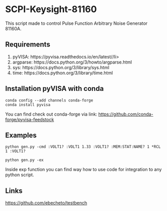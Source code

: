 # SCPI-Keysight-81160

This script made to control Pulse Function Arbitrary Noise Generator 81160A.

## Requirements 

<ol>
<li>pyVISA: https://pyvisa.readthedocs.io/en/latest//li>
<li>argparse: https://docs.python.org/3/howto/argparse.html</li>
<li>sys: https://docs.python.org/3/library/sys.html</li>
<li>time: https://docs.python.org/3/library/time.html</li>
</ol> 

## Installation pyVISA with conda

```console
conda config --add channels conda-forge
conda install pyvisa
```
You can find check out conda-forge via link: https://github.com/conda-forge/pyvisa-feedstock

## Examples

```console
python gen.py -cmd :VOLT1? :VOLT1 1.33 :VOLT1? :MEM:STAT:NAME? 1 *RCL 1 :VOLT1?
```

```console
python gen.py -ex
```
Inside exp function you can find way how to use code for integration to any python script. 

## Links 

https://github.com/ebecheto/testbench
